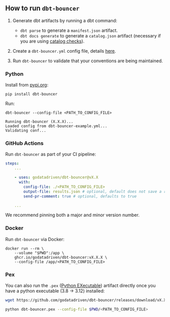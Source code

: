## How to run `dbt-bouncer`

1. Generate dbt artifacts by running a dbt command:

    - `dbt parse` to generate a `manifest.json` artifact.
    - `dbt docs generate` to generate a `catalog.json` artifact (necessary if you are using [catalog checks](./checks_catalog.md)).

1. Create a `dbt-bouncer.yml` config file, details [here](./config_file.md).

1. Run `dbt-bouncer` to validate that your conventions are being maintained.

### Python

Install from [pypi.org](https://pypi.org/p/dbt-bouncer):

```shell
pip install dbt-bouncer
```

Run:

```shell
dbt-bouncer --config-file <PATH_TO_CONFIG_FILE>
```

```shell
Running dbt-bouncer (X.X.X)...
Loaded config from dbt-bouncer-example.yml...
Validating conf...
```

### GitHub Actions

Run `dbt-bouncer` as part of your CI pipeline:
```yaml
steps:
    ...

    - uses: godatadriven/dbt-bouncer@vX.X
      with:
        config-file: ./<PATH_TO_CONFIG_FILE>
        output-file: results.json # optional, default does not save a results file
        send-pr-comment: true # optional, defaults to true

    ...
```

We recommend pinning both a major and minor version number.

### Docker

Run `dbt-bouncer` via Docker:

```shell
docker run --rm \
    --volume "$PWD":/app \
    ghcr.io/godatadriven/dbt-bouncer:vX.X.X \
    --config-file /app/<PATH_TO_CONFIG_FILE>
```

### Pex

You can also run the `.pex` ([Python EXecutable](https://docs.pex-tool.org/whatispex.html#whatispex)) artifact directly once you have a python executable (3.8 -> 3.12) installed:

```bash
wget https://github.com/godatadriven/dbt-bouncer/releases/download/vX.X.X/dbt-bouncer.pex -O dbt-bouncer.pex

python dbt-bouncer.pex --config-file $PWD/<PATH_TO_CONFIG_FILE>
```
